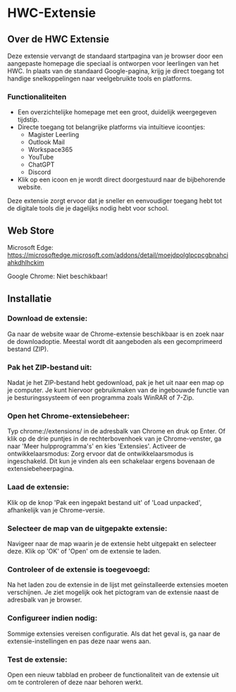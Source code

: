 # HWC-Extensie
## Over de HWC Extensie

Deze extensie vervangt de standaard startpagina van je browser door een aangepaste homepage die speciaal is ontworpen voor leerlingen van het HWC. In plaats van de standaard Google-pagina, krijg je direct toegang tot handige snelkoppelingen naar veelgebruikte tools en platforms.

### Functionaliteiten

- Een overzichtelijke homepage met een groot, duidelijk weergegeven tijdstip.
- Directe toegang tot belangrijke platforms via intuïtieve icoontjes:
  - Magister Leerling
  - Outlook Mail
  - Workspace365
  - YouTube
  - ChatGPT
  - Discord
- Klik op een icoon en je wordt direct doorgestuurd naar de bijbehorende website.

Deze extensie zorgt ervoor dat je sneller en eenvoudiger toegang hebt tot de digitale tools die je dagelijks nodig hebt voor school.

## Web Store
Microsoft Edge:    https://microsoftedge.microsoft.com/addons/detail/moejdpolglpcpcgbnahciahkdhlhckim

Google Chrome:     Niet beschikbaar!
## Installatie
### Download de extensie:
Ga naar de website waar de Chrome-extensie beschikbaar is en zoek naar de downloadoptie. Meestal wordt dit aangeboden als een gecomprimeerd bestand (ZIP).

### Pak het ZIP-bestand uit:
Nadat je het ZIP-bestand hebt gedownload, pak je het uit naar een map op je computer. Je kunt hiervoor gebruikmaken van de ingebouwde functie van je besturingssysteem of een programma zoals WinRAR of 7-Zip.

### Open het Chrome-extensiebeheer:
Typ chrome://extensions/ in de adresbalk van Chrome en druk op Enter.
Of klik op de drie puntjes in de rechterbovenhoek van je Chrome-venster, ga naar 'Meer hulpprogramma's' en kies 'Extensies'.
Activeer de ontwikkelaarsmodus:
Zorg ervoor dat de ontwikkelaarsmodus is ingeschakeld. Dit kun je vinden als een schakelaar ergens bovenaan de extensiebeheerpagina.

### Laad de extensie:
Klik op de knop 'Pak een ingepakt bestand uit' of 'Load unpacked', afhankelijk van je Chrome-versie.

### Selecteer de map van de uitgepakte extensie:
Navigeer naar de map waarin je de extensie hebt uitgepakt en selecteer deze. Klik op 'OK' of 'Open' om de extensie te laden.

### Controleer of de extensie is toegevoegd:
Na het laden zou de extensie in de lijst met geïnstalleerde extensies moeten verschijnen. Je ziet mogelijk ook het pictogram van de extensie naast de adresbalk van je browser.

### Configureer indien nodig:
Sommige extensies vereisen configuratie. Als dat het geval is, ga naar de extensie-instellingen en pas deze naar wens aan.

### Test de extensie:
Open een nieuw tabblad en probeer de functionaliteit van de extensie uit om te controleren of deze naar behoren werkt.
